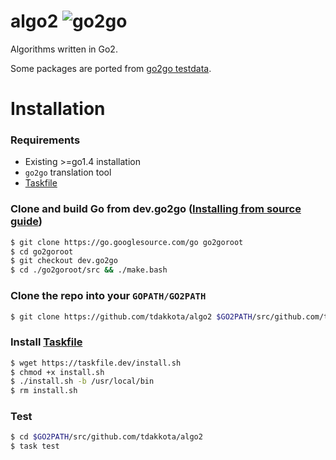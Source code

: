 # algo2 ![go2go](https://github.com/tdakkota/algo2/workflows/go2go/badge.svg)
Algorithms written in Go2. 

Some packages are ported from [go2go testdata](https://github.com/golang/go/tree/dev.go2go/src/cmd/go2go/testdata/go2path/src).

# Installation 
### Requirements
- Existing >=go1.4 installation
- `go2go` translation tool
- [Taskfile](https://taskfile.dev/)

### Clone and build Go from dev.go2go ([Installing from source guide](https://golang.org/doc/install/source))
```sh
$ git clone https://go.googlesource.com/go go2goroot
$ cd go2goroot
$ git checkout dev.go2go
$ cd ./go2goroot/src && ./make.bash
```

### Clone the repo into your `GOPATH/GO2PATH`
```sh
$ git clone https://github.com/tdakkota/algo2 $GO2PATH/src/github.com/tdakkota/algo2
```

### Install [Taskfile](https://taskfile.dev/#/installation)
```sh
$ wget https://taskfile.dev/install.sh 
$ chmod +x install.sh
$ ./install.sh -b /usr/local/bin
$ rm install.sh
```

### Test
```sh
$ cd $GO2PATH/src/github.com/tdakkota/algo2
$ task test
```
